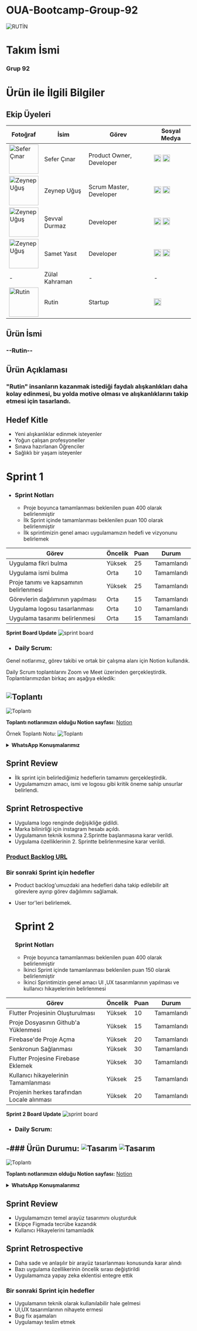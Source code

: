 # OUA-Bootcamp-Group-92

![RUTİN](https://i.imgur.com/nBVmfaN.png)
# Takım İsmi
 ### Grup 92 

# Ürün ile İlgili Bilgiler

## Ekip Üyeleri 
| Fotoğraf                          | İsim            | Görev                        | Sosyal Medya                |
| --------------------------------- | --------------- | ---------------------------- | --------------------------- |
|   <img src="https://i.imgur.com/tOsV6Q7.jpeg" alt="Sefer Çınar" width="80"/>  | Sefer Çınar     | Product Owner, Developer     | [<img src="https://i.imgur.com/3LeRUui.png" alt="LinkedIn Logo" width="20"/>](https://www.linkedin.com/in/sefercinar/) [<img src="https://i.imgur.com/7ECfYeQ.png" alt="GitHub Logo" width="20"/>](https://github.com/SeferCinar) |
| <img src="https://i.imgur.com/woijgMT.jpeg" alt="Zeynep Uğuş" width="80"/>     | Zeynep Uğuş     | Scrum Master, Developer      | [<img src="https://i.imgur.com/3LeRUui.png" alt="LinkedIn Logo" width="20"/>](https://www.linkedin.com/in/zeynep-u%C4%9Fu%C5%9F-76b883296/) [<img src="https://i.imgur.com/7ECfYeQ.png" alt="GitHub Logo" width="20"/>](https://github.com/zeynepugus) |
|  <img src="https://i.imgur.com/6smeS8v.jpeg" alt="Zeynep Uğuş" width="80"/>     | Şevval Durmaz   | Developer                    | [<img src="https://i.imgur.com/3LeRUui.png" alt="LinkedIn Logo" width="20"/>](https://www.linkedin.com/in/sevvaldurmaz1/) [<img src="https://i.imgur.com/7ECfYeQ.png" alt="GitHub Logo" width="20"/>](https://github.com/sevvaldurmaz1) |
|    <img src="https://i.imgur.com/nQnrgli.jpeg" alt="Zeynep Uğuş" width="80"/>   | Samet Yasıt     | Developer                    | [<img src="https://i.imgur.com/3LeRUui.png" alt="LinkedIn Logo" width="20"/>](https://www.linkedin.com/in/samet-yas%C4%B1t-762556254/) [<img src="https://i.imgur.com/7ECfYeQ.png" alt="GitHub Logo" width="20"/>](https://github.com/SametYASIT) |
| -   | Zülal Kahraman  | -                            | - |
|   <img src="https://i.imgur.com/wBhRcD0.png" alt="Rutin" width="80"/>  | Rutin   | Startup     | [<img src="https://i.imgur.com/lVgZDJS.jpeg" alt="İnstagram Logo" width="20"/>](https://www.instagram.com/rutin.rr?igsh=MWs4dDBrM2NtMTBrbg%3D%3D&utm_source=qr)

## Ürün İsmi
### --Rutin--
## Ürün Açıklaması
### "Rutin" insanların kazanmak istediği faydalı alışkanlıkları daha kolay edinmesi, bu yolda motive olması ve alışkanlıklarını takip etmesi için tasarlandı.
## Hedef Kitle
- Yeni alışkanlıklar edinmek isteyenler 
- Yoğun çalışan profesyoneller
- Sınava hazırlanan Öğrenciler
- Sağlıklı bir yaşam isteyenler

# Sprint 1
- ### Sprint Notları
	- Proje boyunca tamamlanması beklenilen puan 400 olarak belirlenmiştir
	-  İlk Sprint içinde tamamlanması beklenilen puan 100 olarak belirlenmiştir
	-  İlk sprintimizin genel amacı uygulamamızın hedefi ve vizyonunu belirlemek
    
 |  Görev                | Öncelik | Puan | Durum         |
|----------------------|---------|------|---------------|
| Uygulama fikri bulma    | Yüksek  | 25   | Tamamlandı |
| Uygulama ismi bulma | Orta    | 10   | Tamamlandı     |
| Proje tanımı ve kapsamının belirlenmesi   | Yüksek  | 25    | Tamamlandı     |
| Görevlerin dağılımının yapılması   | Orta    | 15    | Tamamlandı  |
| Uygulama logosu tasarlanması  | Orta    | 10    | Tamamlandı   |
| Uygulama tasarımı belirlenmesi  | Orta    | 15    | Tamamlandı   |

<strong>Sprint Board Update</strong>
  ![sprint board](https://i.imgur.com/ZGk17cQ.jpeg)

- ### Daily Scrum:
  
Genel notlarımız, görev takibi ve ortak bir çalışma alanı için Notion kullandık.

Daily Scrum toplantılarını Zoom ve Meet üzerinden gerçekleştirdik. Toplantılarımızdan birkaç anı aşağıya ekledik:

 ![Toplantı](https://i.imgur.com/7ROACUA.png)
 ---
![Toplantı](https://i.imgur.com/2cwyeyE.jpg)

<strong>Toplantı notlarımızın olduğu Notion sayfası:</strong> [Notion](https://www.notion.so/a923d27dea734013b771ec9fd3fac467?v=22c5e9dcb9f04e788226a4ec295d94c1&pvs=4)
 
 Örnek Toplantı Notu:  ![Toplantı](https://i.imgur.com/i8hH6D7.jpeg)

<details>
<summary><strong>WhatsApp Konuşmalarımız</strong></summary>

![WhatsApp Konuşması 1](https://i.imgur.com/aSwPfCU.jpg)
![WhatsApp Konuşması 2](https://i.imgur.com/E3id8XT.jpg)
![WhatsApp Konuşması 3](https://i.imgur.com/co5hM6g.png)
![WhatsApp Konuşması 4](https://i.imgur.com/Stx0TBv.png)
![WhatsApp Konuşması 5](https://i.imgur.com/ydeRfU7.png)
![WhatsApp Konuşması 6](https://i.imgur.com/lCfKhbR.png)
![WhatsApp Konuşması 7](https://i.imgur.com/rkIn1bT.png)


</details>
	
## Sprint Review
- İlk sprint için belirlediğimiz hedeflerin tamamını gerçekleştirdik.
- Uygulamamızın amacı, ismi ve logosu gibi kritik öneme sahip unsurlar belirlendi.
## Sprint Retrospective 
- Uygulama logo renginde değişikliğe gidildi.
- Marka bilinirliği için instagram hesabı açıldı.
- Uygulamanın teknik kısmına 2.Sprintte başlanmasına karar verildi.
- Uygulama özelliklerinin 2. Sprintte belirlenmesine karar verildi.
### [Product Backlog URL ](https://www.notion.so/560a038872b8421bbcbeabfa476f0683?v=4f8f7c8cc8604cb1bd355040ebd83e3e&pvs=4)
### Bir sonraki Sprint için hedefler
- Product backlog'umuzdaki ana hedefleri daha takip edilebilir alt görevlere ayırıp görev dağılımını sağlamak.
- User tor'leri belirlemek.

  # Sprint 2
  ### Sprint Notları
	-  Proje boyunca tamamlanması beklenilen puan 400 olarak belirlenmiştir
	-  İkinci Sprint içinde tamamlanması beklenilen puan 150 olarak belirlenmiştir
	-  İkinci Sprintimizin genel amacı UI ,UX tasarımlarının yapılması ve kullanıcı hikayelerinin belirlenmesi
    
 |  Görev                | Öncelik | Puan | Durum         |
|----------------------|---------|------|---------------|
|  Flutter Projesinin Oluşturulması | Yüksek  | 10   | Tamamlandı |
|  Proje Dosyasının Github'a Yüklenmesi | Yüksek  |  15  |Tamamlandı  |
|  Firebase'de Proje Açma | Yüksek |  20  | Tamamlandı |
|  Senkronun Sağlanması |  Yüksek | 30   | Tamamlandı |
|  Flutter Projesine Firebase Eklemek| Yüksek  |  30  | Tamamlandı |
| Kullanıcı hikayelerinin Tamamlanması  |  Yüksek |  25 | Tamamlandı |
|  Projenin herkes tarafından Locale alınması | Yüksek  |  20  | Tamamlandı |

<strong>Sprint 2 Board Update</strong>
  ![sprint board](https://i.imgur.com/v2HEJNM.jpeg)
  
- ### Daily Scrum:


-### Ürün Durumu:
![Tasarım](https://i.imgur.com/0mEidSY.jpeg)
![Tasarım](https://i.imgur.com/xgcpJIU.jpeg)
 ---
![Toplantı](https://i.imgur.com/I1l6Uiz.jpeg)


  <strong>Toplantı notlarımızın olduğu Notion sayfası:</strong> [Notion](https://www.notion.so/a923d27dea734013b771ec9fd3fac467?v=22c5e9dcb9f04e788226a4ec295d94c1&pvs=4)
  
  <details>
<summary><strong>WhatsApp Konuşmalarımız</strong></summary>
	  
![WhatsApp Konuşması 1](https://i.imgur.com/zS62HOQ.png)
![WhatsApp Konuşması 2](https://i.imgur.com/QlWMUMU.png)
![WhatsApp Konuşması 3](https://i.imgur.com/9fr59i5.png)
![WhatsApp Konuşması 4](https://i.imgur.com/7EA06mM.png)
![WhatsApp Konuşması 5](https://i.imgur.com/M79AV5G.png)
![WhatsApp Konuşması 6](https://i.imgur.com/nYDRzES.png)

</details>

## Sprint Review
- Uygulamamızın temel arayüz tasarımını oluşturduk
- Ekipçe Figmada tecrübe kazandık
- Kullanıcı Hikayelerini tamamladık
## Sprint Retrospective 
- Daha sade ve anlaşılır bir arayüz tasarlanması konusunda karar alındı
- Bazı uygulama özellikerinin öncelik sırası değiştirildi
- Uygulamamıza yapay zeka eklentisi entegre ettik
### Bir sonraki Sprint için hedefler
- Uygulamanın teknik olarak kullanılabilir hale gelmesi
- UI,UX tasarımlarının nihayete ermesi
- Bug fix aşamaları
- Uygulamayı teslim etmek
